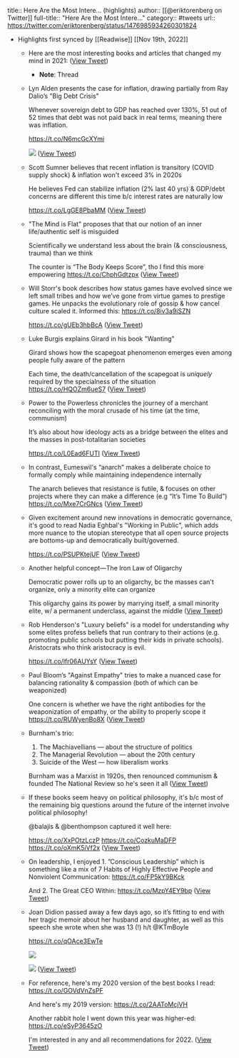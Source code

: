 title:: Here Are the Most Intere... (highlights)
author:: [[@eriktorenberg on Twitter]]
full-title:: "Here Are the Most Intere..."
category:: #tweets
url:: https://twitter.com/eriktorenberg/status/1476985934260301824

- Highlights first synced by [[Readwise]] [[Nov 19th, 2022]]
	- Here are the most interesting books and articles that changed my mind in 2021: ([View Tweet](https://twitter.com/eriktorenberg/status/1476985934260301824))
		- **Note**: Thread
	- Lyn Alden presents the case for inflation, drawing partially from  Ray Dalio’s "Big Debt Crisis"
	  
	  Whenever sovereign debt to GDP has reached over 130%, 51 out of 52 times that debt was not paid back in real terms, meaning there was inflation.
	  
	  https://t.co/N6mcGcXYmi 
	  
	  ![](https://pbs.twimg.com/media/FH5a1FJVUAA6LT_.jpg) ([View Tweet](https://twitter.com/eriktorenberg/status/1476985937859006464))
	- Scott Sumner believes that recent inflation is transitory (COVID supply shock) & inflation won't exceed 3% in 2020s
	  
	  He believes Fed can stabilize inflation (2% last 40 yrs) & GDP/debt concerns are different this time b/c interest rates are naturally low
	  
	  https://t.co/LgGE8PbaMM ([View Tweet](https://twitter.com/eriktorenberg/status/1476985939746381824))
	- "The Mind is Flat" proposes that that our notion of an inner life/authentic self is misguided
	  
	  Scientifically we understand less about the brain (& consciousness, trauma) than we think
	  
	  The counter is “The Body Keeps Score”, tho I find this more empowering
	  https://t.co/ChphGdtzpx ([View Tweet](https://twitter.com/eriktorenberg/status/1476985941101215748))
	- Will Storr's book describes how status games have evolved since we left small tribes and how we’ve gone from virtue games to prestige games. He unpacks the evolutionary role of gossip & how cancel culture scaled it. Informed this: https://t.co/8iv3a9iSZN
	  
	  https://t.co/gUEb3hbBcA ([View Tweet](https://twitter.com/eriktorenberg/status/1476985942464286726))
	- Luke Burgis explains Girard in his book "Wanting"
	  
	  Girard shows how the scapegoat phenomenon emerges even among people fully aware of the pattern
	  
	  Each time, the death/cancellation of the scapegoat is *uniquely* required by the specialness of the situation
	  https://t.co/HQOZm6ueS7 ([View Tweet](https://twitter.com/eriktorenberg/status/1476985943819112453))
	- Power to the Powerless chronicles the journey of a merchant reconciling with the moral crusade of his time (at the time, communism) 
	  
	  It’s also about how ideology acts as a bridge between the elites and the masses in post-totalitarian societies 
	  
	  https://t.co/L0Ead6FUTI ([View Tweet](https://twitter.com/eriktorenberg/status/1476985945190645763))
	- In contrast, Eumeswil's “anarch” makes a deliberate choice to formally comply while maintaining independence internally
	  
	  The anarch believes that resistance is futile, & focuses on other projects where they can make a difference (e.g “It’s Time To Build”)
	  https://t.co/Mxe7CrGNcs ([View Tweet](https://twitter.com/eriktorenberg/status/1476985946683805698))
	- Given excitement around new innovations in democratic governance, it's good to read Nadia Eghbal's "Working in Public", which adds more nuance to the utopian stereotype that all open source projects are bottoms-up and democratically built/governed.
	  
	  https://t.co/PSUPKtejUF ([View Tweet](https://twitter.com/eriktorenberg/status/1476985948021792768))
	- Another helpful concept—The Iron Law of Oligarchy
	  
	  Democratic power rolls up to an oligarchy, bc the masses can't organize, only a minority elite can organize
	  
	  This oligarchy gains its power by marrying itself, a small minority elite, w/ a permanent underclass, against the middle ([View Tweet](https://twitter.com/eriktorenberg/status/1476985949368164352))
	- Rob Henderson's "Luxury beliefs" is a model for understanding why some elites profess beliefs that run contrary to their actions (e.g. promoting public schools but putting their kids in private schools). Aristocrats who think aristocracy is evil.
	  
	  https://t.co/lfr06AUYsY ([View Tweet](https://twitter.com/eriktorenberg/status/1476985950555107329))
	- Paul Bloom’s "Against Empathy" tries to make a nuanced case for balancing rationality & compassion (both of which can be weaponized)
	  
	  One concern is whether we have the right antibodies for the weaponization of empathy, or the ability to properly scope it
	  https://t.co/RUWyenBo8X ([View Tweet](https://twitter.com/eriktorenberg/status/1476985952501317634))
	- Burnham's trio:
	  
	  1. The Machiavellians — about the structure of politics
	  2. The Managerial Revolution — about the 20th century
	  3. Suicide of the West — how liberalism works
	  
	  Burnham was a Marxist in 1920s, then renounced communism & founded The National Review so he's seen it all ([View Tweet](https://twitter.com/eriktorenberg/status/1476985953910595585))
	- If these books seem heavy on political philosophy, it's b/c most of the remaining big questions around the future of the internet involve political philosophy!
	  
	  @balajis & @benthompson captured it well here:
	  
	  https://t.co/XxPOtzLczP
	  https://t.co/CozkuMaDFP
	  https://t.co/oXmK5iVf2x ([View Tweet](https://twitter.com/eriktorenberg/status/1476985955076562945))
	- On leadership, I enjoyed 1. ”Conscious Leadership” which is something like a mix of 7 Habits of Highly Effective People and Nonviolent Communication: https://t.co/FP5kY9BKck
	  
	  And 2. The Great CEO Within: https://t.co/MzpY4EY9bp ([View Tweet](https://twitter.com/eriktorenberg/status/1476985956766916609))
	- Joan Didion passed away a few days ago, so it’s fitting to end with her tragic memoir about her husband and daughter, as well as this speech she wrote when she was 13 (!) h/t @KTmBoyle 
	  
	  https://t.co/qOAce3EwTe 
	  
	  ![](https://pbs.twimg.com/media/FH8wmcGUYAQk9TU.jpg) 
	  
	  ![](https://pbs.twimg.com/media/FH8wndkVEAEa7mo.jpg) ([View Tweet](https://twitter.com/eriktorenberg/status/1476985961267351553))
	- For reference, here's my 2020 version of the best books I read: https://t.co/GOVdVnZsPF
	  
	  And here's my 2019 version: https://t.co/2AAToMcjVH
	  
	  Another rabbit hole I went down this year was higher-ed:
	  https://t.co/eSyP3645zO
	  
	  I'm interested in any and all recommendations for 2022. ([View Tweet](https://twitter.com/eriktorenberg/status/1476985963456839681))